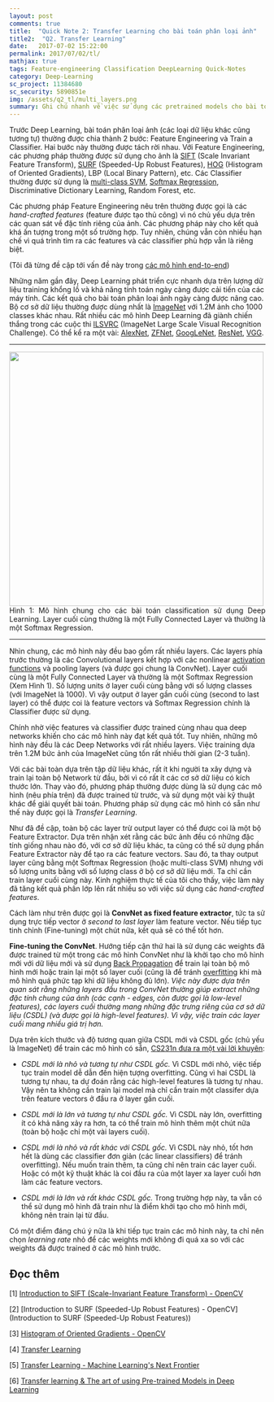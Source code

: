 ```yaml
---
layout: post
comments: true
title:  "Quick Note 2: Transfer Learning cho bài toán phân loại ảnh"
title2:  "Q2. Transfer Learning"
date:   2017-07-02 15:22:00
permalink: 2017/07/02/tl/
mathjax: true
tags: Feature-engineering Classification DeepLearning Quick-Notes
category: Deep-Learning 
sc_project: 11384680
sc_security: 5890851e
img: /assets/q2_tl/multi_layers.png
summary: Ghi chú nhanh về việc sử dụng các pretrained models cho bài toán phân loại ảnh. Phương pháp này được gọi là Transfer Learning. 
---
```




Trước Deep Learning, bài toán phân loại ảnh (các loại dữ liệu khác cũng tương tự) thường được chia thành 2 bước: Feature Engineering và Train a Classifier. Hai bước này thường được tách rời nhau. Với Feature Engineering, các phương pháp thường được sử dụng cho ảnh là [SIFT](http://docs.opencv.org/3.1.0/da/df5/tutorial_py_sift_intro.html) (Scale Invariant Feature Transform), [SURF](http://docs.opencv.org/3.0-beta/doc/py_tutorials/py_feature2d/py_surf_intro/py_surf_intro.html) (Speeded-Up Robust Features), [HOG](http://www.learnopencv.com/histogram-of-oriented-gradients/) (Histogram of Oriented Gradients), LBP (Local Binary Pattern), etc. Các Classifier thường được sử dụng là [multi-class SVM](/2017/04/28/multiclasssmv/), [Softmax Regression](/2017/02/17/softmax/), Discriminative Dictionary Learning, Random Forest, etc.

Các phương pháp Feature Engineering nêu trên thường được gọi là các _hand-crafted features_ (feature được tạo thủ công) vì nó chủ yếu dựa trên các quan sát về đặc tính riêng của ảnh. Các phương pháp này cho kết quả khá ấn tượng trong một số trường hợp. Tuy nhiên, chúng vẫn còn nhiều hạn chế vì quá trình tìm ra các features và các classifier phù hợp vẫn là riêng biệt.

(Tôi đã từng đề cập tới vấn đề này trong [các mô hình end-to-end](/2017/04/28/multiclasssmv/#-mo-hinh-end-to-end))

Những năm gần đây, Deep Learning phát triển cực nhanh dựa trên lượng dữ liệu training khổng lồ và khả năng tính toán ngày càng được cải tiến của các máy tính. Các kết quả cho bài toán phân loại ảnh ngày càng được nâng cao. Bộ cơ sở dữ liệu thường được dùng nhất là [ImageNet](https://www.image-net.org) với 1.2M ảnh cho 1000 classes khác nhau. Rất nhiều các mô hình Deep Learning đã giành chiến thắng trong các cuộc thi [ILSVRC](https://www.google.com/search?client=opera&q=imagenet+results&sourceid=opera&ie=UTF-8&oe=UTF-8#q=ILSVRC+) (ImageNet Large Scale Visual Recognition Challenge). Có thể kể ra một vài: [AlexNet](https://papers.nips.cc/paper/4824-imagenet-classification-with-deep-convolutional-neural-networks.pdf), [ZFNet](https://www.cs.nyu.edu/~fergus/papers/zeilerECCV2014.pdf), [GoogLeNet](https://arxiv.org/abs/1409.4842v1), [ResNet](https://arxiv.org/pdf/1502.01852.pdf), [VGG](https://www.robots.ox.ac.uk/~vgg/research/very_deep/).

<hr>
<div class="imgcap">
<img src ="/assets/q2_tl/multi_layers.png" align = "center" width = "500">
</div>

<div class = "thecap" style = "text-align: justify" >Hình 1: Mô hình chung cho các bài toán classification sử dụng Deep Learning. Layer cuối cùng thường là một Fully Connected Layer và thường là một Softmax Regression.</div>
<hr>

Nhìn chung, các mô hình này đều bao gồm rất nhiều layers. Các layers phía trước thường là các Convolutional layers kết hợp với các nonlinear [activation functions](/2017/02/24/mlp/#-activation-functions) và pooling layers (và được gọi chung là ConvNet). Layer cuối cùng là một Fully Connected Layer và thường là một Softmax Regression (Xem Hình 1). Số lượng units ở layer cuối cùng bằng với số lượng classes (với ImageNet là 1000). Vì vậy output ở layer gần cuối cùng (second to last layer) có thể được coi là feature vectors và Softmax Regression chính là Classifier được sử dụng.

Chính nhờ việc features và classifier được trained cùng nhau qua deep networks khiến cho các mô hình này đạt kết quả tốt. Tuy nhiên, những mô hình này đều là các Deep Networks với rất nhiều layers. Việc training dựa trên 1.2M bức ảnh của ImageNet cũng tốn rất nhiều thời gian (2-3 tuần).

Với các bài toàn dựa trên tập dữ liệu khác, rất ít khi người ta xây dựng và train lại toàn bộ Network từ đầu, bởi vì có rất ít các cơ sở dữ liệu có kích thước lớn. Thay vào đó, phương pháp thường được dùng là sử dụng các mô hình (nêu phía trên) đã được trained từ trước, và sử dụng một vài kỹ thuật khác để giải quyết bài toán. Phương pháp sử dụng các mô hình có sẵn như thế này được gọi là _Transfer Learning_.

Như đã đề cập, toàn bộ các layer trừ output layer có thể được coi là một bộ Feature Extractor. Dựa trên nhận xét rằng các bức ảnh đều có những đặc tính giống nhau nào đó, với cơ sở dữ liệu khác, ta cũng có thể sử dụng phần Feature Extractor này để tạo ra các feature vectors. Sau đó, ta thay output layer cũng bằng một Softmax Regression (hoặc multi-class SVM) nhưng với số lượng units bằng với số lượng class ở bộ cơ sở dữ liệu mới. Ta chỉ cần train layer cuối cùng này. Kinh nghiệm thực tế của tôi cho thấy, việc làm này đã tăng kết quả phân lớp lên rất nhiều so với việc sử dụng các _hand-crafted features_.

Cách làm như trên được gọi là __ConvNet as fixed feature extractor__, tức ta sử dụng trực tiếp vector ở _second to last layer_ làm feature vector. Nếu tiếp tục tinh chỉnh (Fine-tuning) một chút nữa, kết quả sẽ có thể tốt hơn.

__Fine-tuning the ConvNet__. Hướng tiếp cận thứ hai là sử dụng các weights đã được trained từ một trong các mô hình ConvNet như là khởi tạo cho mô hình mới với dữ liệu mới và sử dụng [Back Propagation](/2017/02/24/mlp/#-backpropagation) để train lại toàn bộ mô hình mới hoặc train lại một số layer cuối (cũng là để tránh [overfitting](/2017/03/04/overfitting/) khi mà mô hình quá phức tạp khi dữ liệu không đủ lớn). _Việc này được dựa trên quan sát rằng những layers đầu trong ConvNet thường giúp extract những đặc tính chung của ảnh (các cạnh - edges, còn được gọi là low-level features), các layers cuối thường mang những đặc trưng riêng của cơ sở dữ liệu (CSDL) (và được gọi là high-level features). Vì vậy, việc train các layer cuối mang nhiều giá trị hơn._

Dựa trên kích thước và độ tương quan giữa CSDL mới và CSDL gốc (chủ yếu là ImageNet) để train các mô hình có sẵn, [CS231n đưa ra một vài lời khuyên](http://cs231n.github.io/transfer-learning/#tf):

* _CSDL mới là nhỏ và tương tự như CSDL gốc._ Vì CSDL mới nhỏ, việc tiếp tục train model dễ dẫn đến hiện tượng overfitting. Cũng vì hai CSDL là tương tự nhau, ta dự đoán rằng các high-level features là tương tự nhau. Vậy nên ta không cần train lại model mà chỉ cần train một classifer dựa trên feature vectors ở đầu ra ở layer gần cuối.

* _CSDL mới là lớn và tương tự như CSDL gốc._ Vì CSDL này lớn, overfitting ít có khả năng xảy ra hơn, ta có thể train mô hình thêm một chút nữa (toàn bộ hoặc chỉ một vài layers cuối).

* _CSDL mới là nhỏ và rất khác với CSDL gốc._ Vì CSDL này nhỏ, tốt hơn hết là dùng các classifier đơn giản (các linear classifiers) để tránh overfitting). Nếu muốn train thêm, ta cũng chỉ nên train các layer cuối. Hoặc có một kỹ thuật khác là coi đầu ra của một layer xa layer cuối hơn làm các feature vectors.

* _CSDL mới là lớn và rất khác CSDL gốc._ Trong trường hợp này, ta vẫn có thể sử dụng mô hình đã train như là điểm khởi tạo cho mô hình mới, không nên train lại từ đầu.

Có một điểm đáng chú ý nữa là khi tiếp tục train các mô hình này, ta chỉ nên chọn _learning rate_ nhỏ để các weights mới không đi quá xa so với các weights đã được trained ở các mô hình trước.




<a name="tai-lieu-tham-khao"></a>

## Đọc thêm
[1] [Introduction to SIFT (Scale-Invariant Feature Transform) - OpenCV](http://docs.opencv.org/3.1.0/da/df5/tutorial_py_sift_intro.html)

[2] [Introduction to SURF (Speeded-Up Robust Features) - OpenCV](Introduction to SURF (Speeded-Up Robust Features))

[3] [Histogram of Oriented Gradients - OpenCV](http://www.learnopencv.com/histogram-of-oriented-gradients/)

[4] [Transfer Learning](http://cs231n.github.io/transfer-learning/#tf)

[5] [Transfer Learning - Machine Learning's Next Frontier](http://sebastianruder.com/transfer-learning/)

[6] [Transfer learning & The art of using Pre-trained Models in Deep Learning](https://www.analyticsvidhya.com/blog/2017/06/transfer-learning-the-art-of-fine-tuning-a-pre-trained-model/)
